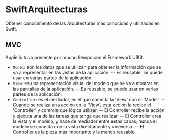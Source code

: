 # SwiftArquitecturas
Obtener conocimiento de las Arquitecturas mas conocidas y utilizadas en Swift.

## MVC
Apple lo tuvo presente por mucho tiempo con el Framework UIKit.
- `Model`: son los datos que se utilizan para obtener la información que se va a representar en las vistas de la aplicación.
-- Es reusable, se puede usar en varias partes de la aplicación.
- `View`: es una representación visual del modelo que se va a mostrar en las pantallas de la aplicación.
-- Es reusable, se puede usar en varias partes de la aplicación.
- `Controller`: es el mediador, es el que conecta la 'View' con el 'Model'.
-- Cuando se realiza una acción en la 'View', esta acción la recibe el 'Controller' y controla que lógica utilizar.
-- El Controller recibe la acción y ejecuta una de las tareas que tenga que realizar.
-- El Controller crea la vista y el modelo, y hace de mediador entre estas capas; nunca el modelo se conecta con la vista directamente y viceversa.
-- El Controller es la pieza más importante y la menos reusable.
